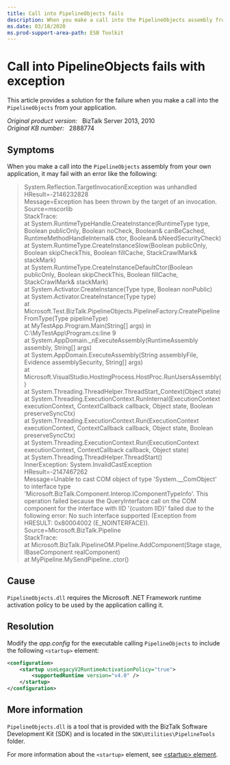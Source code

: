```yaml
---
title: Call into PipelineObjects fails
description: When you make a call into the PipelineObjects assembly from your own application, it may fail with an exception.
ms.date: 03/18/2020
ms.prod-support-area-path: ESB Toolkit
---
```

# Call into PipelineObjects fails with exception

This article provides a solution for the failure when you make a call into the `PipelineObjects` from your application.

_Original product version:_ &nbsp; BizTalk Server 2013, 2010  
_Original KB number:_ &nbsp; 2888774

## Symptoms

When you make a call into the `PipelineObjects` assembly from your own application, it may fail with an error like the following:

> System.Reflection.TargetInvocationException was unhandled  
> HResult=-2146232828  
> Message=Exception has been thrown by the target of an invocation.  
> Source=mscorlib  
> StackTrace:  
> at System.RuntimeTypeHandle.CreateInstance(RuntimeType type, Boolean publicOnly, Boolean noCheck, Boolean& canBeCached,   
> RuntimeMethodHandleInternal& ctor, Boolean& bNeedSecurityCheck)  
> at System.RuntimeType.CreateInstanceSlow(Boolean publicOnly, Boolean skipCheckThis, Boolean fillCache, StackCrawlMark& stackMark)  
> at System.RuntimeType.CreateInstanceDefaultCtor(Boolean publicOnly, Boolean skipCheckThis, Boolean fillCache, StackCrawlMark& stackMark)  
> at System.Activator.CreateInstance(Type type, Boolean nonPublic)  
> at System.Activator.CreateInstance(Type type)  
> at Microsoft.Test.BizTalk.PipelineObjects.PipelineFactory.CreatePipelineFromType(Type pipelineType)  
> at MyTestApp.Program.Main(String[] args) in C:\MyTestApp\Program.cs:line 9  
> at System.AppDomain._nExecuteAssembly(RuntimeAssembly assembly, String[] args)  
> at System.AppDomain.ExecuteAssembly(String assemblyFile, Evidence assemblySecurity, String[] args)  
> at Microsoft.VisualStudio.HostingProcess.HostProc.RunUsersAssembly()  
> at System.Threading.ThreadHelper.ThreadStart_Context(Object state)  
> at System.Threading.ExecutionContext.RunInternal(ExecutionContext executionContext, ContextCallback callback, Object state, Boolean preserveSyncCtx)  
> at System.Threading.ExecutionContext.Run(ExecutionContext executionContext, ContextCallback callback, Object state, Boolean preserveSyncCtx)  
> at System.Threading.ExecutionContext.Run(ExecutionContext executionContext, ContextCallback callback, Object state)  
> at System.Threading.ThreadHelper.ThreadStart()  
> InnerException: System.InvalidCastException  
> HResult=-2147467262  
> Message=Unable to cast COM object of type 'System.__ComObject' to interface type 'Microsoft.BizTalk.Component.Interop.IComponentTypeInfo'. This operation failed because the QueryInterface call on the COM component for the interface with IID '{custom IID}' failed due to the following error: No such interface supported (Exception from HRESULT: 0x80004002 (E_NOINTERFACE)).  
> Source=Microsoft.BizTalk.Pipeline  
> StackTrace:  
> at Microsoft.BizTalk.PipelineOM.Pipeline.AddComponent(Stage stage, IBaseComponent realComponent)  
>at MyPipeline.MySendPipeline..ctor()  

## Cause

`PipelineObjects.dll` requires the Microsoft .NET Framework runtime activation policy to be used by the application calling it.

## Resolution

Modify the *app.config* for the executable calling `PipelineObjects` to include the following `<startup>` element:

```xml
<configuration>
    <startup useLegacyV2RuntimeActivationPolicy="true">
        <supportedRuntime version="v4.0" />
    </startup>
</configuration>
```

## More information

`PipelineObjects.dll` is a tool that is provided with the BizTalk Software Development Kit (SDK) and is located in the `SDK\Utilities\PipelineTools` folder.

For more information about the `<startup>` element, see
[\<startup> element](/dotnet/framework/configure-apps/file-schema/startup/startup-element).
